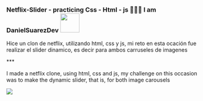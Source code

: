 ### Netflix-Slider - practicing Css - Html - js 👨🏻‍💻 I am DanielSuarezDev <img src="https://media.giphy.com/media/12oufCB0MyZ1Go/giphy.gif" width="50">

<p>Hice un clon de netflix, utilizando html, css y js, mi reto en esta ocación fue realizar el slider dinamico, es decir para ambos carruseles de imagenes</p>
***
<p>I made a netflix clone, using html, css and js, my challenge on this occasion was to make the dynamic slider, that is, for both image carousels</p>
<img src="https://user-images.githubusercontent.com/65202664/89089413-bed35c80-d362-11ea-93b5-cb147447e801.png" />
